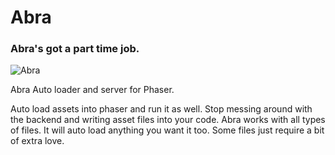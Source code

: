 <h1>Abra</h1>
<h3>Abra's got a part time job.</h3>

<img src="https://cdn.bulbagarden.net/upload/9/9e/PCP063.png" alt="Abra">

Abra Auto loader and server for Phaser.

Auto load assets into phaser and run it as well. Stop messing around with the backend and writing asset files into your code. Abra works with all types of files. It will auto load anything you want it too. Some files just require a bit of extra love. 